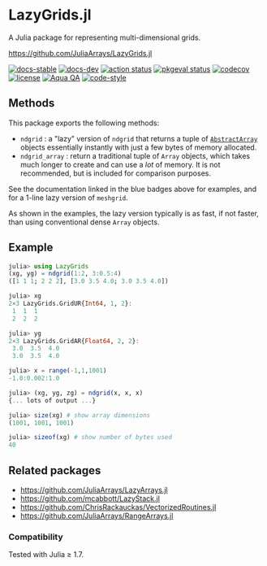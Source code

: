 # LazyGrids.jl
A Julia package for representing multi-dimensional grids.

https://github.com/JuliaArrays/LazyGrids.jl

[![docs-stable][docs-stable-img]][docs-stable-url]
[![docs-dev][docs-dev-img]][docs-dev-url]
[![action status][action-img]][action-url]
[![pkgeval status][pkgeval-img]][pkgeval-url]
[![codecov][codecov-img]][codecov-url]
[![license][license-img]][license-url]
[![Aqua QA][aqua-img]][aqua-url]
[![code-style][code-blue-img]][code-blue-url]

## Methods

This package exports the following methods:
* `ndgrid` : a "lazy" version of `ndgrid` that returns a tuple of
  [`AbstractArray`](https://docs.julialang.org/en/v1/manual/interfaces/#man-interface-array)
   objects essentially instantly with just a few bytes of memory allocated.
* `ndgrid_array` : return a traditional tuple of `Array` objects,
  which takes much longer to create and can use a *lot* of memory.
  It is not recommended, but is included for comparison purposes.

See the documentation linked in the blue badges above for examples,
and for a 1-line lazy version of `meshgrid`.

As shown in the examples, the lazy version typically is as fast,
if not faster, than using conventional dense `Array` objects.

## Example
```julia
julia> using LazyGrids
(xg, yg) = ndgrid(1:2, 3:0.5:4)
([1 1 1; 2 2 2], [3.0 3.5 4.0; 3.0 3.5 4.0])

julia> xg
2×3 LazyGrids.GridUR{Int64, 1, 2}:
 1  1  1
 2  2  2

julia> yg
2×3 LazyGrids.GridAR{Float64, 2, 2}:
 3.0  3.5  4.0
 3.0  3.5  4.0

julia> x = range(-1,1,1001)
-1.0:0.002:1.0

julia> (xg, yg, zg) = ndgrid(x, x, x)
{... lots of output ...}

julia> size(xg) # show array dimensions
(1001, 1001, 1001)

julia> sizeof(xg) # show number of bytes used
40
```

## Related packages

* https://github.com/JuliaArrays/LazyArrays.jl
* https://github.com/mcabbott/LazyStack.jl
* https://github.com/ChrisRackauckas/VectorizedRoutines.jl
* https://github.com/JuliaArrays/RangeArrays.jl


### Compatibility

Tested with Julia ≥ 1.7.


<!-- URLs -->
[action-img]: https://github.com/JuliaArrays/LazyGrids.jl/workflows/CI/badge.svg
[action-url]: https://github.com/JuliaArrays/LazyGrids.jl/actions
[build-img]: https://github.com/JuliaArrays/LazyGrids.jl/workflows/CI/badge.svg?branch=main
[build-url]: https://github.com/JuliaArrays/LazyGrids.jl/actions?query=workflow%3ACI+branch%3Amain
[pkgeval-img]: https://juliaci.github.io/NanosoldierReports/pkgeval_badges/L/LazyGrids.svg
[pkgeval-url]: https://juliaci.github.io/NanosoldierReports/pkgeval_badges/L/LazyGrids.html
[code-blue-img]: https://img.shields.io/badge/code%20style-blue-4495d1.svg
[code-blue-url]: https://github.com/invenia/BlueStyle
[codecov-img]: https://codecov.io/github/JuliaArrays/LazyGrids.jl/coverage.svg?branch=main
[codecov-url]: https://codecov.io/github/JuliaArrays/LazyGrids.jl?branch=main
[docs-stable-img]: https://img.shields.io/badge/docs-stable-blue.svg
[docs-stable-url]: https://JuliaArrays.github.io/LazyGrids.jl/stable
[docs-dev-img]: https://img.shields.io/badge/docs-dev-blue.svg
[docs-dev-url]: https://JuliaArrays.github.io/LazyGrids.jl/dev
[license-img]: http://img.shields.io/badge/license-MIT-brightgreen.svg?style=flat
[license-url]: LICENSE
[aqua-img]: https://img.shields.io/badge/Aqua.jl-%F0%9F%8C%A2-aqua.svg
[aqua-url]: https://github.com/JuliaTesting/Aqua.jl
